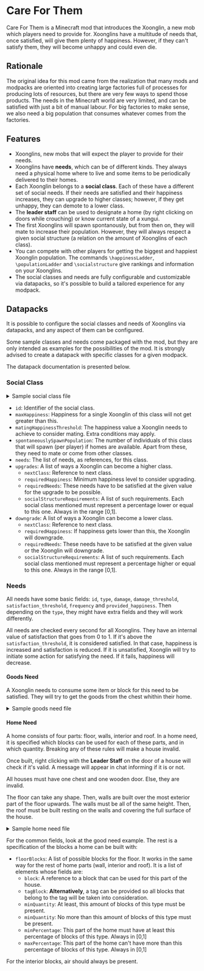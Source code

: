 # Care For Them
Care For Them is a Minecraft mod that introduces the Xoonglin, a new mob which players
need to provide for. Xoonglins have a multitude of needs that, once satisfied, will
give them plenty of happiness. However, if they can't satisfy them, they will become
unhappy and could even die.

## Rationale

The original idea for this mod came from the realization that many mods and modpacks
are oriented into creating large factories full of processes for producing lots of
resources, but there are very few ways to spend those products. The needs in the
Minecraft world are very limited, and can be satisfied with just a bit of manual
labour. For big factories to make sense, we also need a big population that consumes
whatever comes from the factories.

## Features

- Xoonglins, new mobs that will expect the player to provide for their needs.
- Xoonglins have **needs**, which can be of different kinds. They always need a physical
home where to live and some items to be periodically delivered to their homes.
- Each Xoonglin belongs to a **social class**. Each of these have a different set of social
needs. If their needs are satisfied and their happiness increases, they can upgrade to
higher classes; however, if they get unhappy, they can demote to a lower class.
- The **leader staff** can be used to designate a home (by right clicking on doors while
crouching) or know current state of a xungui.
- The first Xoonglins will spawn spontanously, but from then on, they will mate to increase
their population. However, they will always respect a given social structure (a relation
on the amount of Xoonglins of each class).
- You can compete with other players for getting the biggest and happiest Xoonglin
population. The commands `\happinessLadder`, `\populationLadder` and `\socialstructure` give
rankings and information on your Xoonglins.
- The social classes and needs are fully configurable and customizable via datapacks,
so it's possible to build a tailored experience for any modpack.

## Datapacks

It is possible to configure the social classes and needs of Xoonglins via datapacks, and
any aspect of them can be configured.

Some sample classes and needs come packaged with the mod, but they are only intended
as examples for the possibilities of the mod. It is strongly advised to create a
datapack with specific classes for a given modpack.

The datapack documentation is presented below.

### Social Class

<details>
    <summary>Sample social class file</summary>

```json
{
  "id": "cft:patrician",
  "maxHappiness": 4000.0,
  "matingHappinessThreshold": 800.0,
  "spontaneouslySpawnPopulation": 0,
  "needs": [
    "cft:gold_nugget_need",
    "cft:book_need",
    "cft:pork_need",
    "cft:patrician_home"
  ],
  "upgrades": [
    {
      "nextClass": "cft:noble",
      "requiredHappiness": 1000,
      "requiredNeeds": [
        {
          "need": "cft:gold_nugget_need",
          "satisfactionThreshold": 0.85
        }
      ],
      "socialStructureRequirements": [
        {
          "socialClass": "cft:patrician",
          "percentage": 0.06
        }
      ]
    }
  ],
  "downgrades": [
    {
      "nextClass": "cft:citizen",
      "requiredHappiness": 60,
      "requiredNeeds": [
        {
          "need": "cft:gold_nugget_need",
          "satisfactionThreshold": 0.40
        }
      ],
      "socialStructureRequirements": []
    }
  ]
}
```

</details>

- `id`: Identifier of the social class.
- `maxHappiness`: Happiness for a single Xoonglin of this class will not get greater
  than this.
- `matingHappinessThreshold`: The happiness value a Xoonglin needs to achieve to consider
  mating. Extra conditions may apply.
- `spontaneouslySpawnPopulation`: The number of individuals of this class that will
  spawn (per player) if homes are available. Apart from these, they need to mate or come
  from other classes.
- `needs`: The list of needs, as references, for this class.
- `upgrades`: A list of ways a Xoonglin can become a higher class.
    - `nextClass`: Reference to next class.
    - `requiredHappiness`: Minimum happiness level to consider upgrading.
    - `requiredNeeds`: These needs have to be satisfied at the given value for the upgrade
      to be possible.
    - `socialStructureRequirements`: A list of such requirements. Each social class mentioned
      must represent a percentage lower or equal to this one. Always in the range [0,1].
- `downgrade`: A list of ways a Xoonglin can become a lower class.
    - `nextClass`: Reference to next class.
    - `requiredHappiness`: If happiness gets lower than this, the Xoonglin will downgrade.
    - `requiredNeeds`: These needs have to be satisfied at the given value or the Xoonglin will
      downgrade.
    - `socialStructureRequirements`: A list of such requirements. Each social class mentioned
      must represent a percentage higher or equal to this one. Always in the range [0,1].

### Needs

All needs have some basic fields: `id`, `type`, `damage`, `damage_threshold`, `satisfaction_threshold`,
`frequency` and `provided_happiness`. Then depending on the `type`, they might have extra
fields and they will work differently.

All needs are checked every second for all Xoonglins. They have an internal value of
satisfaction that goes from 0 to 1. If it's above the `satisfaction_threshold`, it is
considered satisfied. In that case, happiness is increased and satisfaction is reduced.
If it is unsatisfied, Xoonglin will try to initiate 
some action for satisfying the need. If it fails, happiness will decrease.

#### Goods Need

A Xoonglin needs to consume some item or block for this need to be satisfied. They will
try to get the goods from the chest whithin their home.

<details>
    <summary>Sample goods need file</summary>

```json
{
  "id": "cft:bread_need",
  "type": "cft:goods",
  "damage": 0.5,
  "damage_threshold": 0.5,
  "provided_happiness": 10,
  "satisfaction_threshold": 0.75,
  "item": "minecraft:bread",
  "frequency": 0.5,
  "quantity": 2
}
```

- `id`: Identifier of this need.
- `type`: Must be `"cft:goods"` to indicate this is a goods need.
- `damage`: Amount of damage per second if the need is unsatisfied.
- `damage_threshold`: The Xoonglin will receive damage if satisfaction falls below this level.
- `provided_happiness`: Happiness provided per Minecraft day (20 real minutes) if the need
is satisfied.
- `satisfaction_threshold`: If satisfaction is above this level, the need is considered
_satisfied_.
- `item`: Reference to the item needed.
- `frequency`: In Minecraft days, how long it takes for the satisfaction of this need to
go from 1 to 0.
- `quantity`: How many items of the specified class are needed to satisfy the need.
</details>

#### Home Need

A home consists of four parts: floor, walls, interior and roof. In a home need, it is
specified which blocks can be used for each of these parts, and in which quantity.
Breaking any of these rules will make a house invalid.

Once built, right clicking with the **Leader Staff** on the door of a house will check if it's valid.
A message will appear in chat informing if it is or not.

All houses must have one chest and one wooden door. Else, they are invalid.

The floor can take any shape. Then, walls are built over the most exterior part of the
floor upwards. The walls must be all of the same height. Then, the roof must be built
resting on the walls and covering the full surface of the house.

<details>
    <summary>Sample home need file</summary>

```json
{
  "id": "cft:soldier_home",
  "type": "cft:home",
  "damage": 0.0,
  "damage_threshold": 0.0,
  "provided_happiness": 20,
  "satisfaction_threshold": 0.9,
  "frequency": 1.0,
  "floorBlocks": [
    {
      "tagBlock": "minecraft:planks",
      "minQuantity": 16,
      "maxQuantity": 500,
      "minPercentage": 0.0,
      "maxPercentage": 1.0
    }
  ],
  "wallBlocks": [
    {
      "block": "minecraft:iron_bars",
      "minQuantity": 0,
      "maxQuantity": 500,
      "minPercentage": 0.05,
      "maxPercentage": 0.20
    },
    {
      "block": "minecraft:stone_bricks",
      "minQuantity": 0,
      "maxQuantity": 500,
      "minPercentage": 0.0,
      "maxPercentage": 1.0
    }
  ],
  "interiorBlocks": [
    {
      "block": "minecraft:air",
      "minQuantity": 0,
      "maxQuantity": 500,
      "minPercentage": 0.0,
      "maxPercentage": 1.0
    }
  ],
  "roofBlocks": [
    {
      "block": "minecraft:stone_brick_slab",
      "minQuantity": 0,
      "maxQuantity": 500,
      "minPercentage": 0.0,
      "maxPercentage": 1.0
    }
  ]
}

```

</details>

For the common fields, look at the good need example. The rest is a specification of
the blocks a home can be built with:

- `floorBlocks`: A list of possible blocks for the floor. It works in the same way for
the rest of home parts (wall, interior and roof). It is a list of elements whose
fields are:
  - `block`: A reference to a block that can be used for this part of the house.
  - `tagBlock`: **Alternatively**, a tag can be provided so all blocks that belong to the 
  tag will be taken into consideration.
  - `minQuantity`: At least, this amount of blocks of this type must be present.
  - `minQuantity`: No more than this amount of blocks of this type must be present.
  - `minPercentage`: This part of the home must have at least this percentage of blocks
  of this type. Always in [0,1]
  - `maxPercentage`: This part of the home can't have more than this percentage of blocks
  of this type. Always in [0,1]

For the interior blocks, air should always be present.